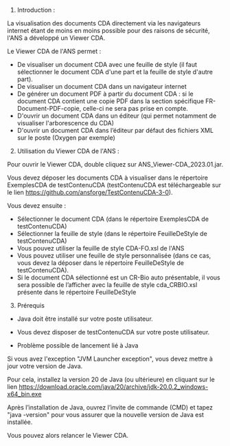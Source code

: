 ﻿1. Introduction :

La visualisation des documents CDA directement via les navigateurs internet étant de moins en moins possible pour des raisons de sécurité, l'ANS a développé un Viewer CDA.

Le Viewer CDA de l'ANS permet :

- De visualiser un document CDA avec une feuille de style (il faut sélectionner le document CDA d'une part et la feuille de style d'autre part).
- De visualiser un document CDA dans un navigateur internet
- De générer un document PDF à partir du document CDA : si le document CDA contient une copie PDF dans la section spécifique FR-Document-PDF-copie, celle-ci ne sera pas prise en compte.
- D'ouvrir un document CDA dans un éditeur (qui permet notamment de visualiser l'arborescence du CDA)
- D'ouvrir un document CDA dans l’éditeur par défaut des fichiers XML sur le poste (Oxygen par exemple)

2. Utilisation du Viewer CDA de l'ANS :

Pour ouvrir le Viewer CDA, double cliquez sur ANS_Viewer-CDA_2023.01.jar.

Vous devez déposer les documents CDA à visualiser dans le répertoire ExemplesCDA de testContenuCDA (testContenuCDA est téléchargeable sur le lien https://github.com/ansforge/TestContenuCDA-3-0).

Vous devez ensuite :

- Sélectionner le document CDA (dans le répertoire ExemplesCDA de testContenuCDA)
- Sélectionner la feuille de style (dans le répertoire FeuilleDeStyle de testContenuCDA)
- Vous pouvez utiliser la feuille de style CDA-FO.xsl de l'ANS
- Vous pouvez utiliser une feuille de style personnalisée (dans ce cas, vous devez la déposer dans le répertoire FeuilleDeStyle de testContenuCDA).
- Si le document CDA sélectionné est un CR-Bio auto présentable, il vous sera possible de l’afficher avec la feuille de style cda_CRBIO.xsl présente   dans le répertoire FeuilleDeStyle

3. Prérequis

- Java doit être installé sur votre poste utilisateur.

- Vous devez disposer de testContenuCDA sur votre poste utilisateur.

- Problème possible de lancement lié à Java

Si vous avez l'exception "JVM Launcher exception", vous devez mettre à jour votre version de Java.

Pour cela, installez la version 20 de Java (ou ultérieure) en cliquant sur le lien https://download.oracle.com/java/20/archive/jdk-20.0.2_windows-x64_bin.exe

Après l’installation de Java, ouvrez l’invite de commande (CMD) et tapez "java -version" pour vous assurer que la nouvelle version de Java est installée.

Vous pouvez alors relancer le Viewer CDA. 
